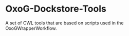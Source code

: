 # OxoG-Dockstore-Tools

A set of CWL tools that are based on scripts used in the OxoGWrapperWorkflow.
